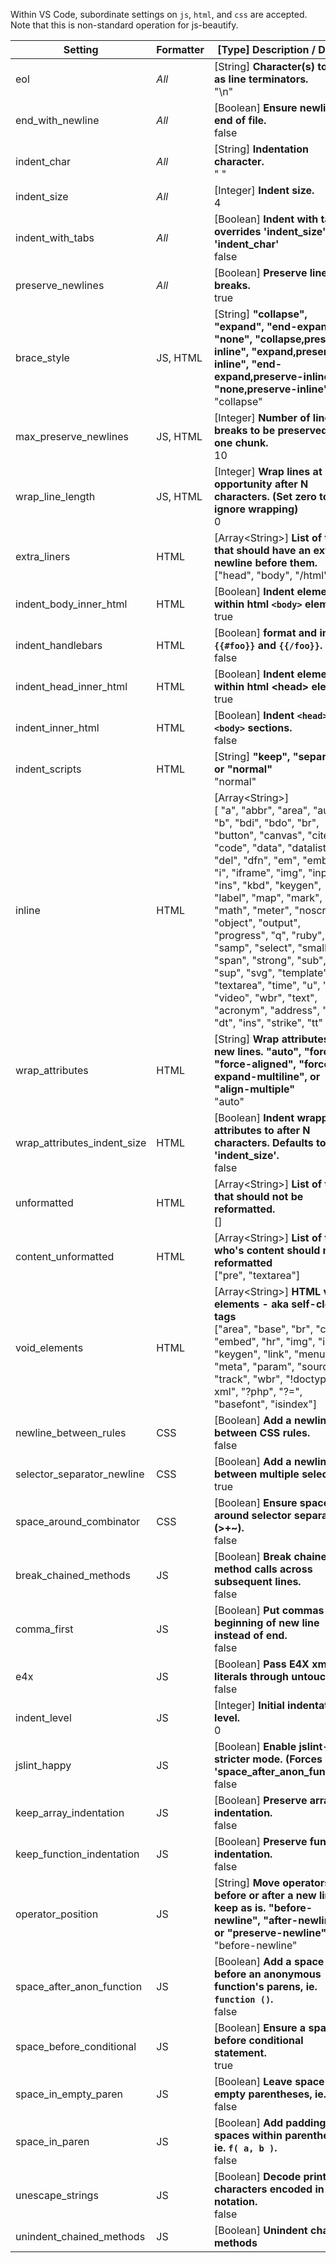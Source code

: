Within VS Code, subordinate settings on `js`, `html`, and `css` are accepted. Note that this is non-standard operation for js-beautify.

Setting                         | Formatter | [Type] Description / Default
---------------------------------|-----------|------------------------------
eol                             | _All_     |  [String] **Character(s) to use as line terminators.** <br> "\n"
end_with_newline                | _All_     |  [Boolean] **Ensure newline at end of file.** <br> false
indent_char                     | _All_     |  [String] **Indentation character.** <br> " "
indent_size                     | _All_     |  [Integer] **Indent size.** <br> 4
indent_with_tabs                | _All_     |  [Boolean] **Indent with tabs, overrides 'indent_size' and 'indent_char'** <br> false
preserve_newlines               | _All_     |  [Boolean] **Preserve line-breaks.** <br> true
brace_style                     | JS, HTML  |  [String] **"collapse", "expand", "end-expand", "none", "collapse,preserve-inline", "expand,preserve-inline", "end-expand,preserve-inline", or "none,preserve-inline"** <br> "collapse"
max_preserve_newlines           | JS, HTML  |  [Integer] **Number of line-breaks to be preserved in one chunk.** <br> 10
wrap_line_length                | JS, HTML  |  [Integer] **Wrap lines at next opportunity after N characters. (Set zero to ignore wrapping)** <br> 0
extra_liners                    | HTML      |  [Array&lt;String>] **List of tags that should have an extra newline before them.** <br> ["head", "body", "/html"]
indent_body_inner_html          | HTML      |  [Boolean] **Indent elements within html `<body>` element.** <br> true
indent_handlebars               | HTML      |  [Boolean] **format and indent `{{#foo}}` and `{{/foo}}`.** <br> false
indent_head_inner_html          | HTML      |  [Boolean] **Indent elements within html &lt;head> element.** <br> true
indent_inner_html               | HTML      |  [Boolean] **Indent `<head>` and `<body>` sections.** <br> false
indent_scripts                  | HTML      |  [String] **"keep", "separate", or "normal"** <br> "normal"
inline                          | HTML      |  [Array&lt;String>] <br>[ "a", "abbr", "area", "audio", "b", "bdi", "bdo", "br", "button", "canvas", "cite", "code", "data", "datalist", "del", "dfn", "em", "embed", "i", "iframe", "img", "input", "ins", "kbd", "keygen", "label", "map", "mark", "math", "meter", "noscript", "object", "output", "progress", "q", "ruby", "s", "samp", "select", "small", "span", "strong", "sub", "sup", "svg", "template", "textarea", "time", "u", "var", "video", "wbr", "text", "acronym", "address", "big", "dt", "ins", "strike", "tt" ]
wrap_attributes                 | HTML      |  [String] **Wrap attributes to new lines. "auto", "force", "force-aligned", "force-expand-multiline", or "align-multiple"** <br> "auto"
wrap_attributes_indent_size     | HTML      |  [Boolean] **Indent wrapped attributes to after N characters. Defaults to 'indent_size'.** <br> false
unformatted                     | HTML      |  [Array&lt;String>] **List of tags that should not be reformatted.** <br> []
content_unformatted             | HTML      |  [Array&lt;String>] **List of tags who's content should not be reformatted**<br>["pre", "textarea"]
void_elements                   | HTML      |  [Array&lt;String>] **HTML void elements - aka self-closing tags**<br> ["area", "base", "br", "col", "embed", "hr", "img", "input", "keygen", "link", "menuitem", "meta", "param", "source", "track", "wbr", "!doctype", "?xml", "?php", "?=", "basefont", "isindex"]
newline_between_rules           | CSS       |  [Boolean] **Add a newline between CSS rules.** <br> false
selector_separator_newline      | CSS       |  [Boolean] **Add a newline between multiple selectors.** <br> true
space_around_combinator         | CSS       |  [Boolean] **Ensure space around selector separators (>+~).** <br> false
break_chained_methods           | JS        |  [Boolean] **Break chained method calls across subsequent lines.** <br> false
comma_first                     | JS        |  [Boolean] **Put commas at the beginning of new line instead of end.** <br> false
e4x                             | JS        |  [Boolean] **Pass E4X xml literals through untouched.** <br> false
indent_level                    | JS        |  [Integer] **Initial indentation level.** <br> 0
jslint_happy                    | JS        |  [Boolean] **Enable jslint-stricter mode. (Forces 'space_after_anon_function')** <br> false
keep_array_indentation          | JS        |  [Boolean] **Preserve array indentation.** <br> false
keep_function_indentation       | JS        |  [Boolean] **Preserve function indentation.** <br> false
operator_position               | JS        |  [String] **Move operators to before or after a new line, or keep as is. "before-newline", "after-newline", or "preserve-newline"** <br> "before-newline"
space_after_anon_function       | JS        |  [Boolean] **Add a space before an anonymous function's parens, ie. `function ()`.** <br> false
space_before_conditional        | JS        |  [Boolean] **Ensure a space before conditional statement.** <br> true
space_in_empty_paren            | JS        |  [Boolean] **Leave space in empty parentheses, ie. `f( )`.** <br> false
space_in_paren                  | JS        |  [Boolean] **Add padding spaces within parentheses, ie. `f( a, b )`.** <br> false
unescape_strings                | JS        |  [Boolean] **Decode printable characters encoded in xNN notation.** <br> false
unindent_chained_methods        | JS        |  [Boolean] **Unindent chained methods**
